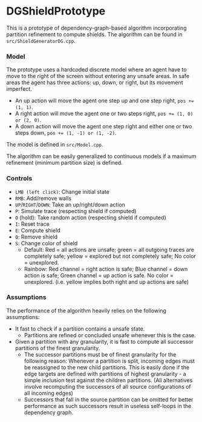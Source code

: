 # DGShieldPrototype

This is a prototype of dependency-graph-based algorithm incorporating partition refinement to compute shields.
The algorithm can be found in `src/ShieldGeneratorDG.cpp`.

### Model

The prototype uses a hardcoded discrete model where an agent have to move to the right of the screen without entering any unsafe areas.
In safe areas the agent has three actions: up, down, or right, but its movement imperfect.

- An up action will move the agent one step up and one step right, `pos += (1, 1)`.
- A right action will move the agent one or two steps right, `pos += (1, 0) or (2, 0)`.
- A down action will move the agent one step right and either one or two steps down, `pos += (1, -1) or (1, -2)`.

The model is defined in `src/Model.cpp`.

The algorithm can be easily generalized to continuous models if a maximum refinement (minimum partition size) is defined. 

### Controls

- `LMB (left click)`: Change initial state
- `RMB`: Add/remove walls
- `UP`/`RIGHT`/`DOWN`: Take an up/right/down action
- `P`: Simulate trace (respecting shield if computed)
- `O` (hold): Take random action (respecting shield if computed)
- `I`: Reset trace
- `E`: Compute shield
- `Q`: Remove shield
- `S`: Change color of shield
  - Default: Red = all actions are unsafe; green = all outgoing traces are completely safe; yellow = explored but not completely safe; No color = unexplored.
  - Rainbow: Red channel = right action is safe; Blue channel = down action is safe; Green channel = up action is safe. No color = unexplored. (i.e. yellow implies both right and up actions are safe)

### Assumptions

The performance of the algorithm heavily relies on the following assumptions:

- It fast to check if a partition contains a unsafe state.
  - Partitions are refined or concluded unsafe whenever this is the case.
- Given a partition with any granularity, it is fast to compute all successor partitions of the finest granularity.
  - The successor partitions must be of finest granularity for the following reason: Whenever a partition is split, incoming edges must be reassigned to the new child partitions. This is easily done if the edge targets are defined with partitions of highest granularity - a simple inclusion test against the children partitions. (All alternatives involve recomputing the successors of all source configurations of all incoming edges)
  - Successors that fall in the source partition can be omitted for better performance as such successors result in useless self-loops in the dependency graph.

